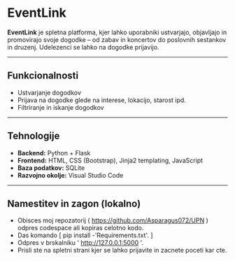 # EventLink

**EventLink** je spletna platforma, kjer lahko uporabniki ustvarjajo, objavljajo in promovirajo svoje dogodke – od zabav in koncertov do poslovnih sestankov in druzenj. Udelezenci se lahko na dogodke prijavijo.

---

## Funkcionalnosti

- Ustvarjanje dogodkov
- Prijava na dogodke glede na interese, lokacijo, starost ipd.
- Filtriranje in iskanje dogodkov

---

## Tehnologije

- **Backend:** Python + Flask
- **Frontend:** HTML, CSS (Bootstrap), Jinja2 templating, JavaScript
- **Baza podatkov:** SQLite 
- **Razvojno okolje:** Visual Studio Code

---

## Namestitev in zagon (lokalno)

- Obisces moj repozatorij ( https://github.com/Asparagus072/UPN ) odpres codespace ali kopiras celotno kodo.
- Das komando [ pip install -'Requirements.txt'. ] 
- Odpres v brskalniku ' http://127.0.0.1:5000 '. 
- Prisli ste na spletni strani kjer se lahko prijavite in zacnete poceti kar cte.
